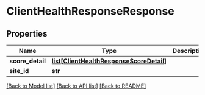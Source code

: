# ClientHealthResponseResponse

## Properties
Name | Type | Description | Notes
------------ | ------------- | ------------- | -------------
**score_detail** | [**list[ClientHealthResponseScoreDetail]**](ClientHealthResponseScoreDetail.md) |  | [optional] 
**site_id** | **str** |  | [optional] 

[[Back to Model list]](../README.md#documentation-for-models) [[Back to API list]](../README.md#documentation-for-api-endpoints) [[Back to README]](../README.md)


